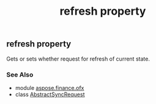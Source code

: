 ﻿---
title: refresh property
second_title: Aspose.Finance for Python via .NET API References
description: 
type: docs
weight: 30
url: /python-net/aspose.finance.ofx/abstractsyncrequest/refresh/
is_root: false
---

## refresh property


Gets or sets whether request for refresh of current state.

### See Also
* module [aspose.finance.ofx](../../)
* class [AbstractSyncRequest](/finance/python-net/aspose.finance.ofx/abstractsyncrequest)
